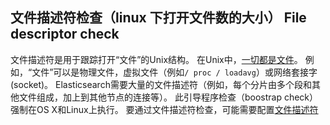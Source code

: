 ## 文件描述符检查（linux 下打开文件数的大小） File descriptor check

文件描述符是用于跟踪打开“文件”的Unix结构。 在Unix中，[一切都是文件](https://en.wikipedia.org/wiki/Everything_is_a_file)。 例如，“文件”可以是物理文件，虚拟文件（例如`/ proc / loadavg`）或网络套接字(socket)。 Elasticsearch需要大量的文件描述符（例如，每个分片由多个段和其他文件组成，加上到其他节点的连接等）。 此引导程序检查（boostrap check）强制在OS X和Linux上执行。 要通过文件描述符检查，可能需要配置[文件描述符](file-descriptors.html“文件描述符”)
